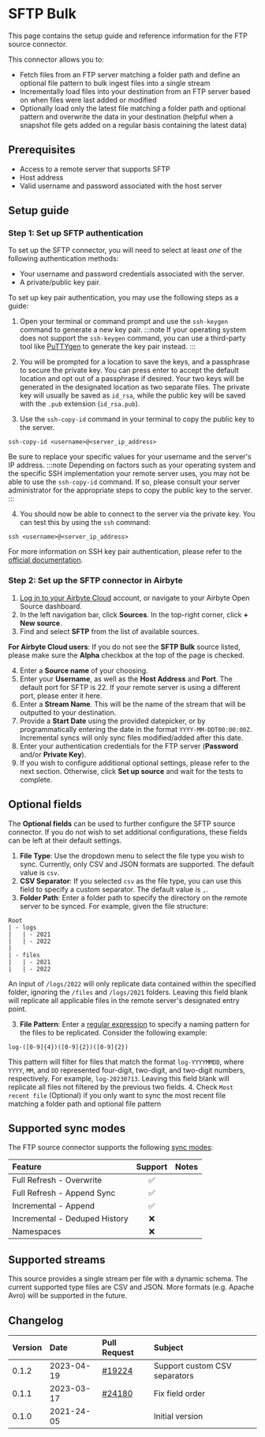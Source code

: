 # SFTP  Bulk
This page contains the setup guide and reference information for the FTP source connector.

This connector allows you to:
- Fetch files from an FTP server matching a folder path and define an optional file pattern to bulk ingest files into a single stream
- Incrementally load files into your destination from an FTP server based on when files were last added or modified
- Optionally load only the latest file matching a folder path and optional pattern and overwrite the data in your destination (helpful when a snapshot file gets added on a regular basis containing the latest data)

## Prerequisites

* Access to a remote server that supports SFTP
* Host address
* Valid username and password associated with the host server

## Setup guide
### Step 1: Set up SFTP authentication

To set up the SFTP connector, you will need to select at least _one_ of the following authentication methods:

- Your username and password credentials associated with the server.
- A private/public key pair.

To set up key pair authentication, you may use the following steps as a guide:

1. Open your terminal or command prompt and use the `ssh-keygen` command to generate a new key pair.
:::note
If your operating system does not support the `ssh-keygen` command, you can use a third-party tool like [PuTTYgen](https://www.puttygen.com/) to generate the key pair instead.
:::

2. You will be prompted for a location to save the keys, and a passphrase to secure the private key. You can press enter to accept the default location and opt out of a passphrase if desired. Your two keys will be generated in the designated location as two separate files. The private key will usually be saved as `id_rsa`, while the public key will be saved with the `.pub` extension (`id_rsa.pub`).

3. Use the `ssh-copy-id` command in your terminal to copy the public key to the server.

```
ssh-copy-id <username>@<server_ip_address>
```

Be sure to replace your specific values for your username and the server's IP address.
:::note
Depending on factors such as your operating system and the specific SSH implementation your remote server uses, you may not be able to use the `ssh-copy-id` command. If so, please consult your server administrator for the appropriate steps to copy the public key to the server.
:::

4. You should now be able to connect to the server via the private key. You can test this by using the `ssh` command:

```
ssh <username>@<server_ip_address>
```

For more information on SSH key pair authentication, please refer to the 
[official documentation](https://www.ssh.com/academy/ssh/keygen).

### Step 2: Set up the SFTP connector in Airbyte

1. [Log in to your Airbyte Cloud](https://cloud.airbyte.com/workspaces) account, or navigate to your Airbyte Open Source dashboard.
2. In the left navigation bar, click **Sources**. In the top-right corner, click **+ New source**.
3. Find and select **SFTP** from the list of available sources. 
<!-- env:cloud -->
**For Airbyte Cloud users**: If you do not see the **SFTP Bulk** source listed, please make sure the **Alpha** checkbox at the top of the page is checked.
<!-- /env:cloud -->
4. Enter a **Source name** of your choosing.
5. Enter your **Username**, as well as the **Host Address** and **Port**. The default port for SFTP is 22. If your remote server is using a different port, please enter it here.
6. Enter a **Stream Name**. This will be the name of the stream that will be outputted to your destination.
7. Provide a **Start Date** using the provided datepicker, or by programmatically entering the date in the format `YYYY-MM-DDT00:00:00Z`. Incremental syncs will only sync files modified/added after this date.
8. Enter your authentication credentials for the FTP server (**Password** and/or **Private Key**).
7. If you wish to configure additional optional settings, please refer to the next section. Otherwise, click **Set up source** and wait for the tests to complete.

## Optional fields

The **Optional fields** can be used to further configure the SFTP source connector. If you do not wish to set additional configurations, these fields can be left at their default settings.

1. **File Type**: Use the dropdown menu to select the file type you wish to sync. Currently, only CSV and JSON formats are supported. The default value is `csv`.
2. **CSV Separator**: If you selected `csv` as the file type, you can use this field to specify a custom separator. The default value is `,`.
2. **Folder Path**: Enter a folder path to specify the directory on the remote server to be synced. For example, given the file structure:

```
Root
| - logs
|   | - 2021
|   | - 2022
|
| - files
|   | - 2021
|   | - 2022
```

An input of `/logs/2022` will only replicate data contained within the specified folder, ignoring the `/files` and `/logs/2021` folders. Leaving this field blank will replicate all applicable files in the remote server's designated entry point.

3. **File Pattern**: Enter a [regular expression](https://docs.oracle.com/javase/8/docs/api/java/util/regex/Pattern.html) to specify a naming pattern for the files to be replicated. Consider the following example:

```
log-([0-9]{4})([0-9]{2})([0-9]{2})
```

This pattern will filter for files that match the format `log-YYYYMMDD`, where `YYYY`, `MM`, and `DD` represented four-digit, two-digit, and two-digit numbers, respectively. For example, `log-20230713`. Leaving this field blank will replicate all files not filtered by the previous two fields.
4. Check `Most recent file` (Optional) if you only want to sync the most recent file matching a folder path and optional file pattern

## Supported sync modes

The FTP source connector supports the following [sync modes](https://docs.airbyte.com/cloud/core-concepts#connection-sync-modes):

| Feature                       | Support  | Notes                                                                                 |
|:------------------------------|:--------:|:--------------------------------------------------------------------------------------|
| Full Refresh - Overwrite      |    ✅    |                                                                                      |
| Full Refresh - Append Sync    |    ✅    |                                                                                      |
| Incremental - Append          |    ✅    |                                                                                      |
| Incremental - Deduped History |    ❌    |                                                                                      |
| Namespaces                    |    ❌    |                                                                                      |


## Supported streams

This source provides a single stream per file with a dynamic schema. The current supported type files are CSV and JSON.
More formats \(e.g. Apache Avro\) will be supported in the future.

## Changelog

| Version | Date       | Pull Request | Subject         |
|:--------|:-----------|:-------------|:----------------|
| 0.1.2   | 2023-04-19 | [#19224](https://github.com/airbytehq/airbyte/pull/19224) | Support custom CSV separators |
| 0.1.1   | 2023-03-17 | [#24180](https://github.com/airbytehq/airbyte/pull/24180) | Fix field order |
| 0.1.0   | 2021-24-05 |              | Initial version |
